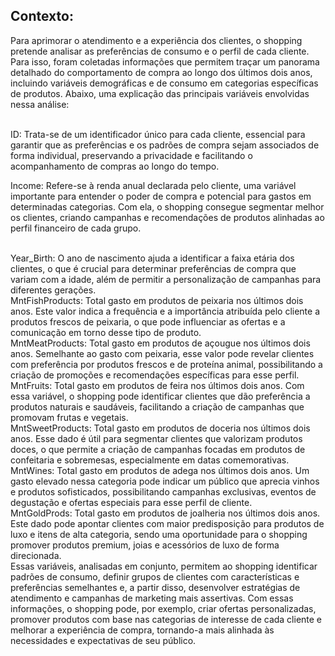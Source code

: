 ## Contexto:

Para aprimorar o atendimento e a experiência dos clientes, o shopping pretende analisar as preferências de consumo e o perfil de cada cliente. Para isso, foram coletadas informações que permitem traçar um panorama detalhado do comportamento de compra ao longo dos últimos dois anos, incluindo variáveis demográficas e de consumo em categorias específicas de produtos. Abaixo, uma explicação das principais variáveis envolvidas nessa análise:

</br>
ID: Trata-se de um identificador único para cada cliente, essencial para garantir que as preferências e os padrões de compra sejam associados de forma individual, preservando a privacidade e facilitando o acompanhamento de compras ao longo do tempo.</br>


Income: Refere-se à renda anual declarada pelo cliente, uma variável importante para entender o poder de compra e potencial para gastos em determinadas categorias. Com ela, o shopping consegue segmentar melhor os clientes, criando campanhas e recomendações de produtos alinhadas ao perfil financeiro de cada grupo.

</br>
Year_Birth: O ano de nascimento ajuda a identificar a faixa etária dos clientes, o que é crucial para determinar preferências de compra que variam com a idade, além de permitir a personalização de campanhas para diferentes gerações.

</br>
MntFishProducts: Total gasto em produtos de peixaria nos últimos dois anos. Este valor indica a frequência e a importância atribuída pelo cliente a produtos frescos de peixaria, o que pode influenciar as ofertas e a comunicação em torno desse tipo de produto.

</br>
MntMeatProducts: Total gasto em produtos de açougue nos últimos dois anos. Semelhante ao gasto com peixaria, esse valor pode revelar clientes com preferência por produtos frescos e de proteína animal, possibilitando a criação de promoções e recomendações específicas para esse perfil.

</br>
MntFruits: Total gasto em produtos de feira nos últimos dois anos. Com essa variável, o shopping pode identificar clientes que dão preferência a produtos naturais e saudáveis, facilitando a criação de campanhas que promovam frutas e vegetais.

</br>
MntSweetProducts: Total gasto em produtos de doceria nos últimos dois anos. Esse dado é útil para segmentar clientes que valorizam produtos doces, o que permite a criação de campanhas focadas em produtos de confeitaria e sobremesas, especialmente em datas comemorativas.

</br>
MntWines: Total gasto em produtos de adega nos últimos dois anos. Um gasto elevado nessa categoria pode indicar um público que aprecia vinhos e produtos sofisticados, possibilitando campanhas exclusivas, eventos de degustação e ofertas especiais para esse perfil de cliente.

</br>
MntGoldProds: Total gasto em produtos de joalheria nos últimos dois anos. Este dado pode apontar clientes com maior predisposição para produtos de luxo e itens de alta categoria, sendo uma oportunidade para o shopping promover produtos premium, joias e acessórios de luxo de forma direcionada.

</br>
Essas variáveis, analisadas em conjunto, permitem ao shopping identificar padrões de consumo, definir grupos de clientes com características e preferências semelhantes e, a partir disso, desenvolver estratégias de atendimento e campanhas de marketing mais assertivas. Com essas informações, o shopping pode, por exemplo, criar ofertas personalizadas, promover produtos com base nas categorias de interesse de cada cliente e melhorar a experiência de compra, tornando-a mais alinhada às necessidades e expectativas de seu público.
